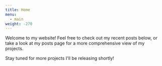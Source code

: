 ```yaml
---
title: Home
menu:
  - main
weight: -270
---
```

Welcome to my website! Feel free to check out my recent posts below, or take a look at my posts page for a more comprehensive view of my projects.

Stay tuned for more projects I'll be releasing shortly!